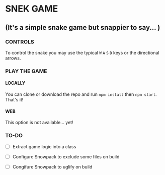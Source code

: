 # SNEK GAME

## (It's a simple snake game but snappier to say... )

### CONTROLS

To control the snake you may use the typical `W` `A` `S` `D` keys or the directional arrows.

### PLAY THE GAME

#### LOCALLY

You can clone or download the repo and run `npm install` then `npm start`. That's it!

#### WEB

This option is not available... yet!

### TO-DO

-   [ ] Extract game logic into a class

-   [ ] Configure Snowpack to exclude some files on build

-   [ ] Congifure Snowpack to uglify on build
